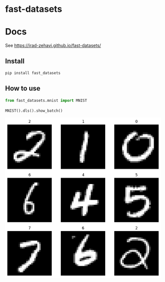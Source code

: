 # fast-datasets

<!-- WARNING: THIS FILE WAS AUTOGENERATED! DO NOT EDIT! -->

# Docs

See https://irad-zehavi.github.io/fast-datasets/

## Install

``` sh
pip install fast_datasets
```

## How to use

``` python
from fast_datasets.mnist import MNIST

MNIST().dls().show_batch()
```

<img src="index_files/figure-commonmark/cell-2-output-1.png"
class="quarto-discovered-preview-image" />
